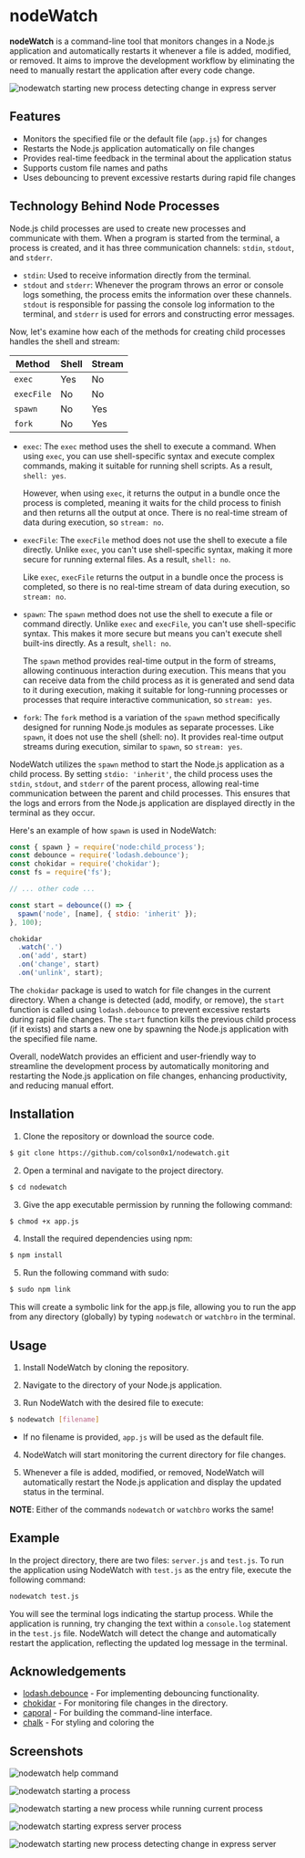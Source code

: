 # nodeWatch

**nodeWatch** is a command-line tool that monitors changes in a Node.js application and automatically restarts it whenever a file is added, modified, or removed. It aims to improve the development workflow by eliminating the need to manually restart the application after every code change.

![nodewatch starting new process detecting change in express server](https://i.imgur.com/wZfUcIr.png)

## Features

- Monitors the specified file or the default file (`app.js`) for changes
- Restarts the Node.js application automatically on file changes
- Provides real-time feedback in the terminal about the application status
- Supports custom file names and paths
- Uses debouncing to prevent excessive restarts during rapid file changes

## Technology Behind Node Processes

Node.js child processes are used to create new processes and communicate with them. When a program is started from the terminal, a process is created, and it has three communication channels: `stdin`, `stdout`, and `stderr`.

- `stdin`: Used to receive information directly from the terminal.
- `stdout` and `stderr`: Whenever the program throws an error or console logs something, the process emits the information over these channels. `stdout` is responsible for passing the console log information to the terminal, and `stderr` is used for errors and constructing error messages.

Now, let's examine how each of the methods for creating child processes handles the shell and stream:

| Method    | Shell | Stream |
|-----------|-------|--------|
| `exec`    | Yes   | No     |
| `execFile`| No    | No     |
| `spawn`   | No    | Yes    |
| `fork`    | No    | Yes    |

- `exec`: The `exec` method uses the shell to execute a command. When using `exec`, you can use shell-specific syntax and execute complex commands, making it suitable for running shell scripts. As a result, `shell: yes`.

  However, when using `exec`, it returns the output in a bundle once the process is completed, meaning it waits for the child process to finish and then returns all the output at once. There is no real-time stream of data during execution, so `stream: no`.

- `execFile`: The `execFile` method does not use the shell to execute a file directly. Unlike `exec`, you can't use shell-specific syntax, making it more secure for running external files. As a result, `shell: no`.

  Like `exec`, `execFile` returns the output in a bundle once the process is completed, so there is no real-time stream of data during execution, so `stream: no`.

- `spawn`: The `spawn` method does not use the shell to execute a file or command directly. Unlike `exec` and `execFile`, you can't use shell-specific syntax. This makes it more secure but means you can't execute shell built-ins directly. As a result, `shell: no`.

  The `spawn` method provides real-time output in the form of streams, allowing continuous interaction during execution. This means that you can receive data from the child process as it is generated and send data to it during execution, making it suitable for long-running processes or processes that require interactive communication, so `stream: yes`.

- `fork`: The `fork` method is a variation of the `spawn` method specifically designed for running Node.js modules as separate processes. Like `spawn`, it does not use the shell (shell: no). It provides real-time output streams during execution, similar to `spawn`, so `stream: yes`.

NodeWatch utilizes the `spawn` method to start the Node.js application as a child process. By setting `stdio: 'inherit'`, the child process uses the `stdin`, `stdout`, and `stderr` of the parent process, allowing real-time communication between the parent and child processes. This ensures that the logs and errors from the Node.js application are displayed directly in the terminal as they occur.

Here's an example of how `spawn` is used in NodeWatch:

```js
const { spawn } = require('node:child_process');
const debounce = require('lodash.debounce');
const chokidar = require('chokidar');
const fs = require('fs');

// ... other code ...

const start = debounce(() => {
  spawn('node', [name], { stdio: 'inherit' });
}, 100);

chokidar
  .watch('.')
  .on('add', start)
  .on('change', start)
  .on('unlink', start);
```

The `chokidar` package is used to watch for file changes in the current directory. When a change is detected (add, modify, or remove), the `start` function is called using `lodash.debounce` to prevent excessive restarts during rapid file changes. The `start` function kills the previous child process (if it exists) and starts a new one by spawning the Node.js application with the specified file name.

Overall, nodeWatch provides an efficient and user-friendly way to streamline the development process by automatically monitoring and restarting the Node.js application on file changes, enhancing productivity, and reducing manual effort.

## Installation

1. Clone the repository or download the source code.

```bash
$ git clone https://github.com/colson0x1/nodewatch.git
```

2. Open a terminal and navigate to the project directory.

```bash
$ cd nodewatch
```

3. Give the app executable permission by running the following command:

```bash
$ chmod +x app.js
```

4. Install the required dependencies using npm:

```bash
$ npm install
```

5. Run the following command with sudo:

```bash
$ sudo npm link
```

This will create a symbolic link for the app.js file, allowing you to run the app from any directory (globally) by typing `nodewatch` or `watchbro` in the terminal.

## Usage

1. Install NodeWatch by cloning the repository.

2. Navigate to the directory of your Node.js application.

3. Run NodeWatch with the desired file to execute:

```bash
$ nodewatch [filename]
```

- If no filename is provided, `app.js` will be used as the default file.

4. NodeWatch will start monitoring the current directory for file changes.

5. Whenever a file is added, modified, or removed, NodeWatch will automatically restart the Node.js application and display the updated status in the terminal.

**NOTE**: Either of the commands `nodewatch` or `watchbro` works the same!

## Example

In the project directory, there are two files: `server.js` and `test.js`. To run the application using NodeWatch with `test.js` as the entry file, execute the following command:

```bash
nodewatch test.js
```

You will see the terminal logs indicating the startup process. While the application is running, try changing the text within a `console.log` statement in the `test.js` file. NodeWatch will detect the change and automatically restart the application, reflecting the updated log message in the terminal.

## Acknowledgements

- [lodash.debounce](https://www.npmjs.com/package/lodash.debounce) - For implementing debouncing functionality.
- [chokidar](https://www.npmjs.com/package/chokidar) - For monitoring file changes in the directory.
- [caporal](https://www.npmjs.com/package/caporal) - For building the command-line interface.
- [chalk](https://www.npmjs.com/package/chalk) - For styling and coloring the

## Screenshots 

![nodewatch help command](https://i.imgur.com/RmdKWN0.png)

![nodewatch starting a process](https://i.imgur.com/a2zljI5.png)

![nodewatch starting a new process while running current process](https://i.imgur.com/QUeJo3g.png)

![nodewatch starting express server process](https://i.imgur.com/1kNizWG.png)

![nodewatch starting new process detecting change in express server](https://i.imgur.com/wZfUcIr.png)
